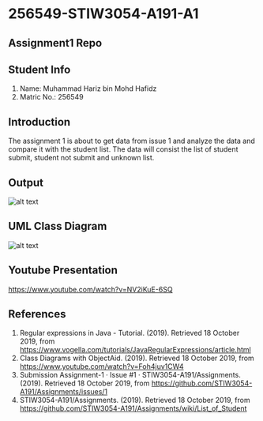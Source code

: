 # 256549-STIW3054-A191-A1
## Assignment1 Repo
## Student Info
1. Name: Muhammad Hariz bin Mohd Hafidz
2. Matric No.: 256549

## Introduction
  The assignment 1 is about to get data from issue 1 and analyze the data and compare it with the student list. The data will consist the list of student submit, student not submit and unknown list.

## Output
![alt text](http://githubbers.com/haris/real_time_programming/Output.png)

## UML Class Diagram
![alt text](http://githubbers.com/haris/real_time_programming/UML%20Diagram.png)

## Youtube Presentation
https://www.youtube.com/watch?v=NV2iKuE-6SQ

## References
1. Regular expressions in Java - Tutorial. (2019). Retrieved 18 October 2019, from https://www.vogella.com/tutorials/JavaRegularExpressions/article.html  
2. Class Diagrams with ObjectAid. (2019). Retrieved 18 October 2019, from https://www.youtube.com/watch?v=Foh4juv1CW4
3. Submission Assignment-1 · Issue #1 · STIW3054-A191/Assignments. (2019). Retrieved 18 October 2019, from https://github.com/STIW3054-A191/Assignments/issues/1
4. STIW3054-A191/Assignments. (2019). Retrieved 18 October 2019, from https://github.com/STIW3054-A191/Assignments/wiki/List_of_Student 

